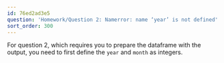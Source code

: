 ```yaml
---
id: 76ed2ad3e5
question: 'Homework/Question 2: Namerror: name ‘year’ is not defined'
sort_order: 300
---
```


For question 2, which requires you to prepare the dataframe with the output, you need to first define the `year` and `month` as integers.